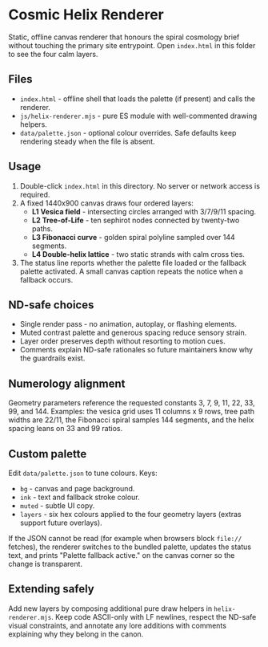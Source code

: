 # Cosmic Helix Renderer

Static, offline canvas renderer that honours the spiral cosmology brief without touching the primary site entrypoint. Open `index.html` in this folder to see the four calm layers.

## Files
- `index.html` - offline shell that loads the palette (if present) and calls the renderer.
- `js/helix-renderer.mjs` - pure ES module with well-commented drawing helpers.
- `data/palette.json` - optional colour overrides. Safe defaults keep rendering steady when the file is absent.

## Usage
1. Double-click `index.html` in this directory. No server or network access is required.
2. A fixed 1440x900 canvas draws four ordered layers:
   - **L1 Vesica field** - intersecting circles arranged with 3/7/9/11 spacing.
   - **L2 Tree-of-Life** - ten sephirot nodes connected by twenty-two paths.
   - **L3 Fibonacci curve** - golden spiral polyline sampled over 144 segments.
   - **L4 Double-helix lattice** - two static strands with calm cross ties.
3. The status line reports whether the palette file loaded or the fallback palette activated. A small canvas caption repeats the notice when a fallback occurs.

## ND-safe choices
- Single render pass - no animation, autoplay, or flashing elements.
- Muted contrast palette and generous spacing reduce sensory strain.
- Layer order preserves depth without resorting to motion cues.
- Comments explain ND-safe rationales so future maintainers know why the guardrails exist.

## Numerology alignment
Geometry parameters reference the requested constants 3, 7, 9, 11, 22, 33, 99, and 144. Examples: the vesica grid uses 11 columns x 9 rows, tree path widths are 22/11, the Fibonacci spiral samples 144 segments, and the helix spacing leans on 33 and 99 ratios.

## Custom palette
Edit `data/palette.json` to tune colours. Keys:
- `bg` - canvas and page background.
- `ink` - text and fallback stroke colour.
- `muted` - subtle UI copy.
- `layers` - six hex colours applied to the four geometry layers (extras support future overlays).

If the JSON cannot be read (for example when browsers block `file://` fetches), the renderer switches to the bundled palette, updates the status text, and prints "Palette fallback active." on the canvas corner so the change is transparent.

## Extending safely
Add new layers by composing additional pure draw helpers in `helix-renderer.mjs`. Keep code ASCII-only with LF newlines, respect the ND-safe visual constraints, and annotate any lore additions with comments explaining why they belong in the canon.
